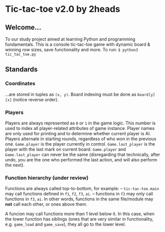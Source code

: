 # Tic-tac-toe v2.0 by 2heads

## Welcome...
To our study project aimed at learning Python and programming fundamentals.
This is a console tic-tac-toe game with dynamic board & winning row sizes, save functionality and more.
To run: `$ python3 tic_tac_toe.py`

## Standards

### Coordinates
...are stored in tuples as `(x, y)`.
Board indexing must be done as `board[y][x]` (notice reverse order).

### Players
Players are always represented as `0` or `1` in the game logic.
This number is used to index all player-related attributes of game instance.
Player names are only used for printing and to determine whether current player is AI.
Players alternate in starting rounds, regardless of who won in the previous one.
`Game.player` is the player currently in control.
`Game.last_player` is the player with the last mark on current board.
`Game.player` and `Game.last_player` can never be the same (disregarding that technically, after undo, you are the one who performed the last action, and will also perform the next).

### Function hierarchy (under review)
Functions are always called top-to-bottom, for example:
– `tic-tac-toe.main` may call functions defined in `f1`, `f2`, `f3`, `ai`.
– functions in `f2` may only call functions in `f3`, `ai`.
In other words, functions in the same file/module may **not** call each other, or ones above them.

A funcion may call functions more than 1 level below it.
In this case, when the lower function has siblings (ones that are very similar in functionality, e.g. `game_load` and `game_save`), they all go to the lower level.
